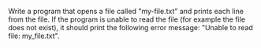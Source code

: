 Write a program that opens a file called "my-file.txt" and prints each line from the file.
If the program is unable to read the file (for example the file does not exist),
it should print the following error message: "Unable to read file: my_file.txt".
